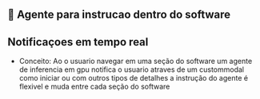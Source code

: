 
## 📖 Agente para instrucao dentro do software
## **Notificaçoes em tempo real** 
  - Conceito: Ao o usuario navegar em uma seção do software um agente de inferencia em gpu notifica o usuario atraves de um custommodal como iniciar ou com outros tipos de detalhes a instrução do agente é flexivel e muda entre cada seção do software
